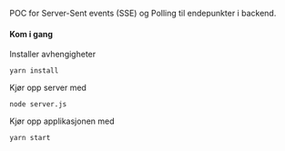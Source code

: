 POC for Server-Sent events (SSE) og Polling til endepunkter i backend. 

#### Kom i gang



Installer avhengigheter 
```
yarn install
```

Kjør opp server med 
```
node server.js
```

Kjør opp applikasjonen med 
```
yarn start
```

